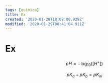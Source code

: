 ```yaml
---
tags: [quimica]
title: Ex
created: '2020-01-28T18:08:00.929Z'
modified: '2020-01-29T08:41:04.911Z'
---
```


# Ex

$$pH=-\log_{10}([H^+])$$

$$pK_a+pK_b=pK_w$$
